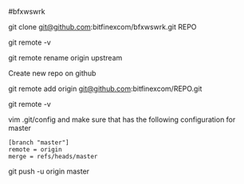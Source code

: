 #bfxwswrk

git clone git@github.com:bitfinexcom/bfxwswrk.git REPO

git remote -v

git remote rename origin upstream

Create new repo on github

git remote add origin git@github.com:bitfinexcom/REPO.git

git remote -v

vim .git/config and make sure that has the following configuration for master
```
[branch "master"]
remote = origin
merge = refs/heads/master
```

git push -u origin master

